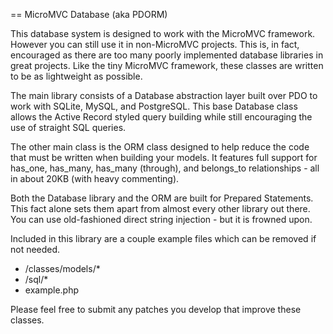 == MicroMVC Database (aka PDORM)

This database system is designed to work with the MicroMVC framework. However you can still use it in non-MicroMVC projects. This is, in fact, encouraged as there are too many poorly implemented database libraries in great projects. Like the tiny MicroMVC framework, these classes are written to be as lightweight as possible.

The main library consists of a Database abstraction layer built over PDO to work with SQLite, MySQL, and PostgreSQL. This base Database class allows the Active Record styled query building while still encouraging the use of straight SQL queries.

The other main class is the ORM class designed to help reduce the code that must be written when building your models. It features full support for has_one, has_many, has_many (through), and belongs_to relationships - all in about 20KB (with heavy commenting).

Both the Database library and the ORM are built for Prepared Statements. This fact alone sets them apart from almost every other library out there. You can use old-fashioned direct string injection - but it is frowned upon.

Included in this library are a couple example files which can be removed if not needed.

 - /classes/models/*
 - /sql/*
 - example.php

Please feel free to submit any patches you develop that improve these classes.
